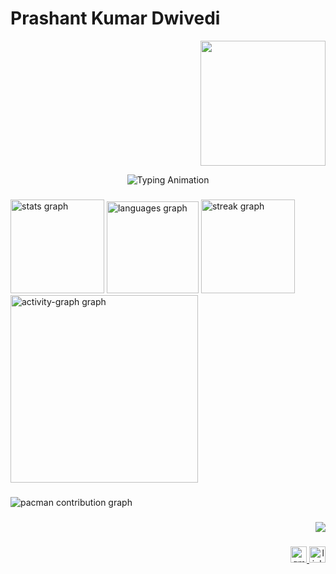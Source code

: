<p align="center">
  <h1>Prashant Kumar Dwivedi</h1>
</p>
<div align="right">
  <img height="200" src="https://media.tenor.com/_Iw9VZrRHPEAAAAM/hacker-ascii.gif"  />
</div>

<p align="center">
  <img src="https://readme-typing-svg.herokuapp.com?font=Fira+Code&size=32&pause=1000&color=00FF00&width=500&lines=AIML+Student;MERN+Full+Stack+Developer;ML+Knowledge;ODOO+Hackathon+Finalist" alt="Typing Animation"/>
</p>



###

<div align="left">
  <img src="https://github-readme-stats.vercel.app/api?username=dwivediprashant&hide_title=false&hide_rank=true&show_icons=true&include_all_commits=true&count_private=true&disable_animations=false&theme=dark&locale=en&hide_border=true&order=1" height="150" alt="stats graph"  />
  <img src="https://github-readme-stats.vercel.app/api/top-langs?username=dwivediprashant&locale=en&hide_title=true&layout=compact&card_width=320&langs_count=6&theme=dark&hide_border=true&order=2" height="147" alt="languages graph"  />
  <img src="https://streak-stats.demolab.com?user=dwivediprashant&locale=en&mode=weekly&theme=dark&hide_border=true&border_radius=5&order=3" height="150" alt="streak graph"  />
  <img src="https://github-readme-activity-graph.vercel.app/graph?username=dwivediprashant&radius=16&theme=chartreuse-dark&area=true&order=5&hide_border=false&hide_title=false" height="300" alt="activity-graph graph"  />
</div>

###

<picture>
  <source media="(prefers-color-scheme: dark)" srcset="https://raw.githubusercontent.com/dwivediprashant/dwivediprashant/output/pacman-contribution-graph-dark.svg">
  <source media="(prefers-color-scheme: light)" srcset="https://raw.githubusercontent.com/dwivediprashant/dwivediprashant/output/pacman-contribution-graph.svg">
  <img alt="pacman contribution graph" src="https://raw.githubusercontent.com/dwivediprashant/dwivediprashant/output/pacman-contribution-graph.svg">
</picture>

###

<div align="right">
  <img src="https://visitor-badge.laobi.icu/badge?page_id=dwivediprashant.dwivediprashant&"  />
</div>

###

<div align="right">
  <a href="prashantdwivedi.0219@gmail.com" target="_blank">
    <img src="https://img.shields.io/static/v1?message=Gmail&logo=gmail&label=&color=D14836&logoColor=white&labelColor=&style=flat" height="26" alt="gmail logo"  />
  </a>
  <img src="https://img.shields.io/static/v1?message=LinkedIn&logo=linkedin&label=&color=0077B5&logoColor=white&labelColor=&style=flat" height="26" alt="linkedin logo"  />
</div>

###
